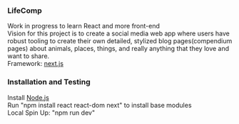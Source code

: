 ### LifeComp
Work in progress to learn React and more front-end\
Vision for this project is to create a social media web app where users have robust tooling to create their own detailed, stylized blog pages(compendium pages) about animals, places, things, and really anything that they love and want to share.\
Framework: [next.js](https://nextjs.org/learn/basics/create-nextjs-app)

### Installation and Testing
Install [Node.js](https://nodejs.org/en)\
Run "npm install react react-dom next" to install base modules\
Local Spin Up: "npm run dev"

